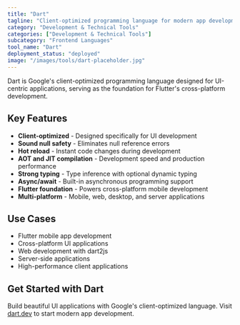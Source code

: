 ```yaml
---
title: "Dart"
tagline: "Client-optimized programming language for modern app development"
category: "Development & Technical Tools"
categories: ["Development & Technical Tools"]
subcategory: "Frontend Languages"
tool_name: "Dart"
deployment_status: "deployed"
image: "/images/tools/dart-placeholder.jpg"
---
```

Dart is Google's client-optimized programming language designed for UI-centric applications, serving as the foundation for Flutter's cross-platform development.

## Key Features

- **Client-optimized** - Designed specifically for UI development
- **Sound null safety** - Eliminates null reference errors
- **Hot reload** - Instant code changes during development
- **AOT and JIT compilation** - Development speed and production performance
- **Strong typing** - Type inference with optional dynamic typing
- **Async/await** - Built-in asynchronous programming support
- **Flutter foundation** - Powers cross-platform mobile development
- **Multi-platform** - Mobile, web, desktop, and server applications

## Use Cases

- Flutter mobile app development
- Cross-platform UI applications
- Web development with dart2js
- Server-side applications
- High-performance client applications

## Get Started with Dart

Build beautiful UI applications with Google's client-optimized language. Visit [dart.dev](https://dart.dev) to start modern app development.